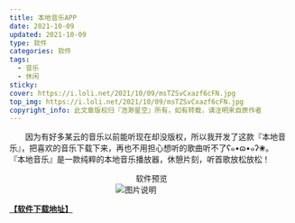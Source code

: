 ```yaml
---
title: 本地音乐APP 
date: 2021-10-09
updated: 2021-10-09
type: 软件
categories: 软件
tags: 
  - 音乐
  - 休闲
sticky: 
cover: https://i.loli.net/2021/10/09/msTZSvCxazf6cFN.jpg
top_img: https://i.loli.net/2021/10/09/msTZSvCxazf6cFN.jpg
copyright_info: 此文章版权归『浩渺星空』所有，如有转载，请注明来自原作者
---
```

<link rel="stylesheet" href="/_css/markdown.css" media="defer" onload="this.media='all'">

&emsp;&emsp;因为有好多某云的音乐以前能听现在却没版权，所以我开发了这款『本地音乐』，把喜欢的音乐下载下来，再也不用担心想听的歌曲听不了ʕ๑•ɷ•๑ʔ❀。
&emsp;『本地音乐』是一款纯粹的本地音乐播放器，休憩片刻，听首歌放松放松！

<center>软件预览</center>

<div align="center">
<img src="https://i.loli.net/2021/10/09/YQTSdXgNPE8Hcvi.jpg" height="" alt="图片说明" >
<img src="https://i.loli.net/2021/10/09/G83zq7WXg6fKioa.jpg" height="" alt="" > 
<img src="https://i.loli.net/2021/10/09/EmJYrPhGTNOqpyi.jpg" height="" alt="" >
<img src="https://i.loli.net/2021/10/09/vsTQSXtpjnmVcw3.jpg" height="" alt="" > 
<img src="https://i.loli.net/2021/10/09/2hBjyer36SbXwWq.jpg" height="" alt="" > 
<img src="https://i.loli.net/2021/10/09/QETj8i5fBpRdCAK.jpg" height="" alt="" >
<img src="https://i.loli.net/2021/10/09/u29fjUkoAI3rM5g.jpg" height="" alt="" > 
<img src="https://i.loli.net/2021/10/09/LC3S7B8fEN5nlPW.jpg" height="" alt="" > 
<img src="https://i.loli.net/2021/10/09/fN2azDImTMw4Btd.jpg" height="" alt="" >
<img src="https://i.loli.net/2021/10/09/omWqViX31t7HGhj.jpg" height="" alt="" > 
<img src="https://i.loli.net/2021/10/09/JqZ9n27rueOxcvN.jpg" height="" alt="" > 
<img src="https://i.loli.net/2021/10/09/FidHfD4ob3RKwW5.jpg" height="" alt="" >
<img src="https://i.loli.net/2021/10/09/vOyZFkiacuprDb9.jpg" height="" alt="" > 
<img src="https://i.loli.net/2021/10/09/2SVcnFEMDrBt7AW.jpg" height="" alt="" > 
<img src="https://i.loli.net/2021/10/09/Bo847HMNOiGtc6U.jpg" height="" alt="" > 
</div>

[**【软件下载地址】**](https://www.coolapk.com/apk/com.local.music)



   

